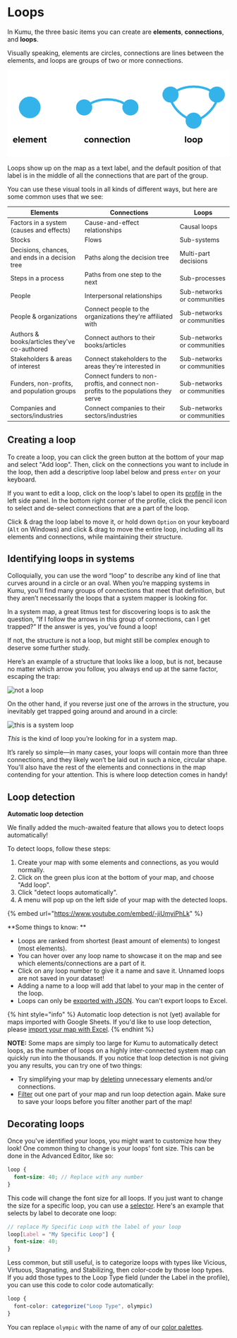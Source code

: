 # Loops

In Kumu, the three basic items you can create are **elements**, **connections**, and **loops**.

Visually speaking, elements are circles, connections are lines between the elements, and loops are groups of two or more connections.

![Elements, connections, and loops](../images/elements-connections-loops-bold.png)

Loops show up on the map as a text label, and the default position of that label is in the middle of all the connections that are part of the group.

You can use these visual tools in all kinds of different ways, but here are some common uses that we see:

| Elements                                        | Connections                                                                           | Loops                       |
| ----------------------------------------------- | ------------------------------------------------------------------------------------- | --------------------------- |
| Factors in a system (causes and effects)        | Cause-and-effect relationships                                                        | Causal loops                |
| Stocks                                          | Flows                                                                                 | Sub-systems                 |
| Decisions, chances, and ends in a decision tree | Paths along the decision tree                                                         | Multi-part decisions        |
| Steps in a process                              | Paths from one step to the next                                                       | Sub-processes               |
| People                                          | Interpersonal relationships                                                           | Sub-networks or communities |
| People & organizations                          | Connect people to the organizations they're affiliated with                           | Sub-networks or communities |
| Authors & books/articles they've co-authored    | Connect authors to their books/articles                                               | Sub-networks or communities |
| Stakeholders & areas of interest                | Connect stakeholders to the areas they're interested in                               | Sub-networks or communities |
| Funders, non-profits, and population groups     | Connect funders to non-proftis, and connect non-profits to the populations they serve | Sub-networks or communities |
| Companies and sectors/industries                | Connect companies to their sectors/industries                                         | Sub-networks or communities |

## Creating a loop

To create a loop, you can click the green button at the bottom of your map and select "Add loop". Then, click on the connections you want to include in the loop, then add a descriptive loop label below and press `enter` on your keyboard.

If you want to edit a loop, click on the loop's label to open its [profile](../guides/profiles.md) in the left side panel. In the bottom right corner of the profile, click the pencil icon to select and de-select connections that are a part of the loop.

Click & drag the loop label to move it, or hold down `Option` on your keyboard (`Alt` on Windows) and click & drag to move the entire loop, including all its elements and connections, while maintaining their structure.

## Identifying loops in systems

Colloquially, you can use the word “loop” to describe any kind of line that curves around in a circle or an oval. When you’re mapping systems in Kumu, you’ll find many groups of connections that meet that definition, but they aren’t necessarily the loops that a system mapper is looking for.

In a system map, a great litmus test for discovering loops is to ask the question, “If I follow the arrows in this group of connections, can I get trapped?” If the answer is yes, you’ve found a loop!

If not, the structure is not a loop, but might still be complex enough to deserve some further study.

Here’s an example of a structure that looks like a loop, but is not, because no matter which arrow you follow, you always end up at the same factor, escaping the trap:

![not a loop](https://miro.medium.com/max/4992/1\*noatmnqxsIbLdQx3FtM-BA.png)

On the other hand, if you reverse just one of the arrows in the structure, you inevitably get trapped going around and around in a circle:

![this is a system loop](https://miro.medium.com/max/5020/1\*KtuXkBbRz3KVUD9zPePAwQ.png)

_This_ is the kind of loop you’re looking for in a system map.

It’s rarely so simple—in many cases, your loops will contain more than three connections, and they likely won’t be laid out in such a nice, circular shape. You'll also have the rest of the elements and connections in the map contending for your attention. This is where loop detection comes in handy!

## Loop detection

**Automatic loop detection**

We finally added the much-awaited feature that allows you to detect loops automatically!

To detect loops, follow these steps:

1. Create your map with some elements and connections, as you would normally.
2. Click on the green plus icon at the bottom of your map, and choose "Add loop".
3. Click "detect loops automatically".
4. A menu will pop up on the left side of your map with the detected loops.

{% embed url="https://www.youtube.com/embed/-jiUmyiPhLk" %}

\*\*Some things to know: \*\*

* Loops are ranked from shortest (least amount of elements) to longest (most elements).
* You can hover over any loop name to showcase it on the map and see which elements/connections are a part of it.
* Click on any loop number to give it a name and save it. Unnamed loops are not saved in your dataset!
* Adding a name to a loop will add that label to your map in the center of the loop.
* Loops can only be [exported with JSON](../guides/export.md). You can't export loops to Excel.

{% hint style="info" %}
Automatic loop detection is not (yet) available for maps imported with Google Sheets. If you'd like to use loop detection, please [import your map with Excel](../guides/import.md#import-from-excel-or-csv).
{% endhint %}

**NOTE:** Some maps are simply too large for Kumu to automatically detect loops, as the number of loops on a highly inter-connected system map can quickly run into the thousands. If you notice that loop detection is not giving you any results, you can try one of two things: &#x20;

* Try simplifying your map by [deleting](how-do-i-delete-data-from-my-project.md) unnecessary elements and/or connections.
* [Filter](../guides/filter.md) out one part of your map and run loop detection again. Make sure to save your loops before you filter another part of the map!

## Decorating loops

Once you've identified your loops, you might want to customize how they look! One common thing to change is your loops' font size. This can be done in the Advanced Editor, like so:

```scss
loop {
  font-size: 40; // Replace with any number
}
```

This code will change the font size for all loops. If you just want to change the size for a specific loop, you can use a [selector](../guides/selectors.md). Here's an example that selects by label to decorate one loop:

```scss
// replace My Specific Loop with the label of your loop
loop[Label = "My Specific Loop"] {
  font-size: 40;
}
```

Less common, but still useful, is to categorize loops with types like Vicious, Virtuous, Stagnating, and Stabilizing, then color-code by those loop types. If you add those types to the Loop Type field (under the Label in the profile), you can use this code to color code automatically:

```scss
loop {
  font-color: categorize("Loop Type", olympic)
}
```

You can replace `olympic` with the name of any of our [color palettes](../guides/color-reference.md).
